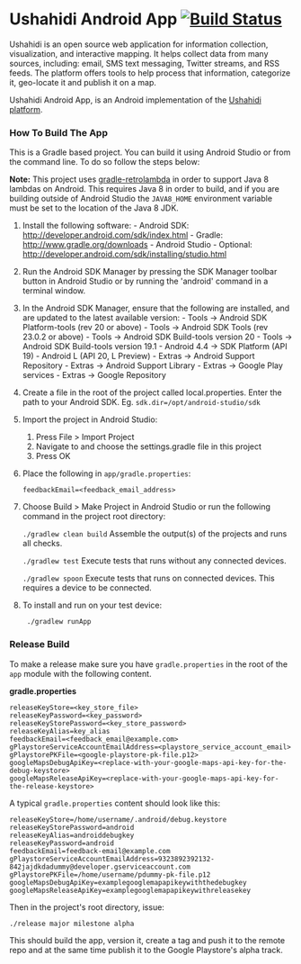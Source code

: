 Ushahidi Android App [![Build Status](https://travis-ci.org/ushahidi/platform-android.svg?branch=master)](https://travis-ci.org/ushahidi/platform-android)
================

Ushahidi is an open source web application for information collection, visualization, and interactive mapping. 
It helps collect data from many sources, including: email, SMS text messaging, Twitter streams, and RSS feeds. 
The platform offers tools to help process that information, categorize it, geo-locate it and publish it on a map.

Ushahidi Android App, is an Android implementation of the [Ushahidi platform][1].

### How To Build The App

This is a Gradle based project. You can build it using Android Studio or from the command line. To 
do so follow the steps below:

**Note:** This project uses [gradle-retrolambda](https://github.com/evant/gradle-retrolambda) in
order to support Java 8 lambdas on Android. This requires Java 8 in order to build, and if you are
building outside of Android Studio the `JAVA8_HOME` environment variable must be set to the location
of the Java 8 JDK.

1. Install the following software:
       - Android SDK:
         http://developer.android.com/sdk/index.html
       - Gradle:
         http://www.gradle.org/downloads
       - Android Studio - Optional: 
         http://developer.android.com/sdk/installing/studio.html

2. Run the Android SDK Manager by pressing the SDK Manager toolbar button
   in Android Studio or by running the 'android' command in a terminal
   window.

3. In the Android SDK Manager, ensure that the following are installed,
   and are updated to the latest available version:
       - Tools -> Android SDK Platform-tools (rev 20 or above)
       - Tools -> Android SDK Tools (rev 23.0.2 or above)
       - Tools -> Android SDK Build-tools version 20
       - Tools -> Android SDK Build-tools version 19.1
       - Android 4.4 -> SDK Platform (API 19)
       - Android L (API 20, L Preview)
       - Extras -> Android Support Repository
       - Extras -> Android Support Library
       - Extras -> Google Play services
       - Extras -> Google Repository

4. Create a file in the root of the project called local.properties. Enter the path to your Android SDK.
    Eg. `sdk.dir=/opt/android-studio/sdk`

5. Import the project in Android Studio:

    1. Press File > Import Project
    2. Navigate to and choose the settings.gradle file in this project
    3. Press OK

6. Place the following in `app/gradle.properties`:

   ```
   feedbackEmail=<feedback_email_address>
   ```

7. Choose Build > Make Project in Android Studio or run the following
    command in the project root directory:
    
   `./gradlew clean build` Assemble the output(s) of the projects and runs all checks.
   
   `./gradlew test` Execute tests that runs without any connected devices.
   
   `./gradlew spoon` Execute tests that runs on connected devices. This requires a device to be connected.
   
8. To install and run on your test device:

   ```
    ./gradlew runApp
   ```

### Release Build

To make a release make sure you have `gradle.properties` in the root of the `app` module with the
following content.

**gradle.properties**
```
releaseKeyStore=<key_store_file>
releaseKeyPassword=<key_password>
releaseKeyStorePassword=<key_store_password>
releaseKeyAlias=key_alias
feedbackEmail=<feedback_email@example.com>
gPlaystoreServiceAccountEmailAddress=<playstore_service_account_email>
gPlaystorePKFile=<google-playstore-pk-file.p12>
googleMapsDebugApiKey=<replace-with-your-google-maps-api-key-for-the-debug-keystore>
googleMapsReleaseApiKey=<replace-with-your-google-maps-api-key-for-the-release-keystore>
```

A typical `gradle.properties` content should look like this:
```
releaseKeyStore=/home/username/.android/debug.keystore
releaseKeyStorePassword=android
releaseKeyAlias=androiddebugkey
releaseKeyPassword=android
feedbackEmail=feedback-email@example.com
gPlaystoreServiceAccountEmailAddress=9323892392132-842jajdkdadummy@developer.gserviceaccount.com
gPlaystorePKFile=/home/username/pdummy-pk-file.p12
googleMapsDebugApiKey=examplegooglemapapikeywiththedebugkey
googleMapsReleaseApiKey=examplegooglemapapikeywithreleasekey
```

Then in the project's root directory, issue:

`./release major milestone alpha`

This should build the app, version it, create a tag and push it to the remote repo and at the
same time publish it to the Google Playstore's alpha track.

[1]: https://github.com/ushahidi/platform